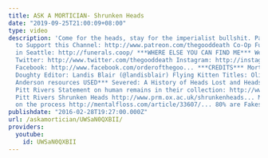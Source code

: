 ```yaml
---
title: ASK A MORTICIAN- Shrunken Heads
date: "2019-09-25T21:00:09+08:00"
type: video
description: 'Come for the heads, stay for the imperialist bullshit. Patreon Link
  to Support this Channel: http://www.patreon.com/thegooddeath Co-Op Funeral Home
  in Seattle: http://funerals.coop/ ***WHERE ELSE YOU CAN FIND ME*** Website: http://www.orderofthegooddeath.com
  Twitter: http://www.twitter.com/thegooddeath Instagram: http://instagram.com/thegooddeath
  Facebook: http://www.facebook.com/orderofthegoo... ***CREDITS*** Mortician: Caitlin
  Doughty Editor: Landis Blair (@landisblair) Flying Kitten Titles: Oliver Franklin
  Anderson resources USED*** Severed: A History of Heads Lost and Heads Found http://www.amazon.com/gp/product/B00J...
  Pitt Rivers Statement on human remains in their collection: http://www.prm.ox.ac.uk/human.html
  Pitt Rivers Shrunken Heads http://www.prm.ox.ac.uk/shrunkenheads... Mental Floss
  on the process http://mentalfloss.com/article/33607/... 80% are Fakes http://news.discovery.com/history/arc...'
publishdate: "2016-02-28T19:27:00.000Z"
url: /askamortician/UWSaN0QXBII/
providers:
  youtube:
    id: UWSaN0QXBII
---
```


